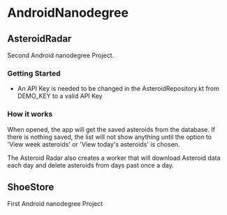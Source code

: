 # AndroidNanodegree

## AsteroidRadar
Second Android nanodegree Project.

### Getting Started
* An API Key is needed to be changed in the AsteroidRepository.kt from DEMO_KEY to a valid API Key

### How it works
When opened, the app will get the saved asteroids from the database. If there is nothing saved, the list will not show anything until the option to 'View week asteroids' or 'View today's asteroids' is chosen.

The Asteroid Radar also creates a worker that will download Asteroid data each day and delete asteroids from days past once a day.

## ShoeStore
First Android nanodegree Project